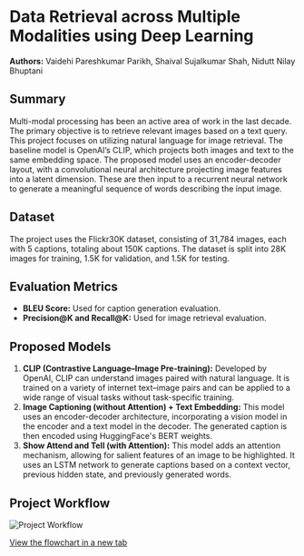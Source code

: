 # Data Retrieval across Multiple Modalities using Deep Learning

**Authors:** Vaidehi Pareshkumar Parikh, Shaival Sujalkumar Shah, Nidutt Nilay Bhuptani 

## Summary

Multi-modal processing has been an active area of work in the last decade. The primary objective is to retrieve relevant images based on a text query. This project focuses on utilizing natural language for image retrieval. The baseline model is OpenAI’s CLIP, which projects both images and text to the same embedding space. The proposed model uses an encoder-decoder layout, with a convolutional neural architecture projecting image features into a latent dimension. These are then input to a recurrent neural network to generate a meaningful sequence of words describing the input image.

## Dataset

The project uses the Flickr30K dataset, consisting of 31,784 images, each with 5 captions, totaling about 150K captions. The dataset is split into 28K images for training, 1.5K for validation, and 1.5K for testing.

## Evaluation Metrics

- **BLEU Score:** Used for caption generation evaluation.
- **Precision@K and Recall@K:** Used for image retrieval evaluation.

## Proposed Models

1. **CLIP (Contrastive Language–Image Pre-training):** Developed by OpenAI, CLIP can understand images paired with natural language. It is trained on a variety of internet text–image pairs and can be applied to a wide range of visual tasks without task-specific training.
2. **Image Captioning (without Attention) + Text Embedding:** This model uses an encoder-decoder architecture, incorporating a vision model in the encoder and a text model in the decoder. The generated caption is then encoded using HuggingFace's BERT weights.
3. **Show Attend and Tell (with Attention):** This model adds an attention mechanism, allowing for salient features of an image to be highlighted. It uses an LSTM network to generate captions based on a context vector, previous hidden state, and previously generated words.

## Project Workflow

![Project Workflow](https://showme.redstarplugin.com/d/d:eSsIe10f)

[View the flowchart in a new tab](https://showme.redstarplugin.com/d/d:eSsIe10f)

